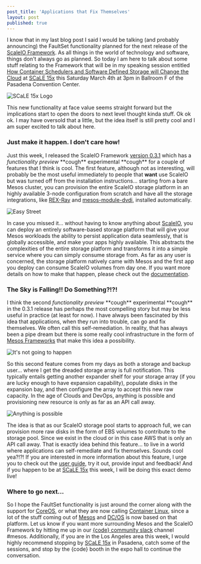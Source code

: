 ```yaml
---
post_title: 'Applications that Fix Themselves'
layout: post
published: true
---
```

I know that in my last blog post I said I would be talking (and probably announcing) the FaultSet functionality planned for the next release of the [ScaleIO Framework](https://github.com/codedellemc/scaleio-framework). As all things in the world of technology and software, things don't always go as planned. So today I am here to talk about some stuff relating to the Framework that will be in my speaking session entitled [How Container Schedulers and Software Defined Storage will Change the Cloud](https://www.socallinuxexpo.org/scale/15x/presentations/how-container-schedulers-and-software-defined-storage-will-change-cloud) at [SCaLE 15x](https://www.socallinuxexpo.org/scale/15x) this Saturday March 4th at 3pm in Ballroom F of the Pasadena Convention Center.

![SCaLE 15x Logo](https://github.com/dvonthenen/blog/raw/master/images/15x_logo_lg.png)

This new functionality at face value seems straight forward but the implications start to open the doors to next level thought kinda stuff. Ok ok ok. I may have oversold that a little, but the idea itself is still pretty cool and I am super excited to talk about here.

### Just make it happen. I don't care how!

Just this week, I released the ScaleIO Framework [version 0.3.1](https://github.com/codedellemc/scaleio-framework/releases/tag/v0.3.1) which has a *functionality preview* \*\*cough\*\* experimental \*\*cough\*\* for a couple of features that I think is cool. The first feature, although not as interesting, will probably be the most useful immediately to people that **want** use ScaleIO but was turned off from the installation instructions... starting from a bare Mesos cluster, you can provision the entire ScaleIO storage platform in an highly available 3-node configuration from scratch and have all the storage integrations, like [REX-Ray](https://github.com/codedellemc/rexray) and [mesos-module-dvdi](https://github.com/codedellemc/mesos-module-dvdi), installed automatically.

![Easy Street](https://github.com/dvonthenen/blog/raw/master/images/EasyStreetSign.jpg)

In case you missed it... without having to know anything about [ScaleIO](https://www.emc.com/storage/scaleio/index.htm?pid=glossary-page-serversan-02122016), you can deploy an entirely software-based storage platform that will give your Mesos workloads the ability to persist application data seamlessly, that is globally accessible, and make your apps highly available. This abstracts the complexities of the entire storage platform and transforms it into a simple service where you can simply consume storage from. As far as any user is concerned, the storage platform natively came with Mesos and the first app you deploy can consume ScaleIO volumes from day one. If you want more details on how to make that happen, please check out the [documentation](http://scaleio-framework.readthedocs.io/en/stable/user-guide/experimental/).

### The Sky is Falling!! Do Something?!?!

I think the second *functionality preview* \*\*cough\*\* experimental \*\*cough\*\* in the 0.3.1 release has perhaps the most compelling story but may be less useful in practice (at least for now). I have always been fascinated by this idea that applications, when they run into trouble, can go and fix themselves. We often call this self-remediation. In reality, that has always been a pipe dream but there is some really cool infrastructure in the form of [Mesos Frameworks](http://mesos.apache.org/documentation/latest/app-framework-development-guide/) that make this idea a possibility.

![It's not going to happen](https://github.com/dvonthenen/blog/raw/master/images/hangover-not-going-to-happen.jpg)

So this second feature comes from my days as both a storage and backup user... where I get the dreaded storage array is full notification. This typically entails getting another expander shelf for your storage array (if you are lucky enough to have expansion capability), populate disks in the expansion bay, and then configure the array to accept this new raw capacity. In the age of Clouds and DevOps, anything is possible and provisioning new resource is only as far as an API call away.

![Anything is possible](https://github.com/dvonthenen/blog/raw/master/images/anything-is-possible.jpg)

The idea is that as our ScaleIO storage pool starts to approach full, we can provision more raw disks in the form of EBS volumes to contribute to the storage pool. Since we exist in the cloud or in this case AWS that is only an API call away. That is exactly idea behind this feature... to live in a world where applications can self-remediate and fix themselves. Sounds cool yea?!?! If you are interested in more information about this feature, I urge you to check out the [user guide](http://scaleio-framework.readthedocs.io/en/stable/user-guide/experimental/), try it out, provide input and feedback! And if you happen to be at [SCaLE 15x](https://www.socallinuxexpo.org/scale/15x/presentations/how-container-schedulers-and-software-defined-storage-will-change-cloud) this week, I will be doing this exact demo live!

### Where to go next...

So I hope the FaultSet functionality is just around the corner along with the support for [CoreOS](https://coreos.com/), or what they are now calling [Container Linux](https://coreos.com/products/container-linux-subscription/), since a lot of the stuff coming out of [Mesos](http://mesos.apache.org/) and [DC/OS](https://dcos.io/) is now based on that platform. Let us know if you want more surrounding Mesos and the ScaleIO Framework by hitting me up in our [{code} community slack](http://community.codedellemc.com/) channel #mesos. Additionally, if you are in the Los Angeles area this week, I would highly recommend stopping by [SCaLE 15x](https://www.socallinuxexpo.org/scale/15x) in Pasadena, catch some of the sessions, and stop by the {code} booth in the expo hall to continue the conversation.
